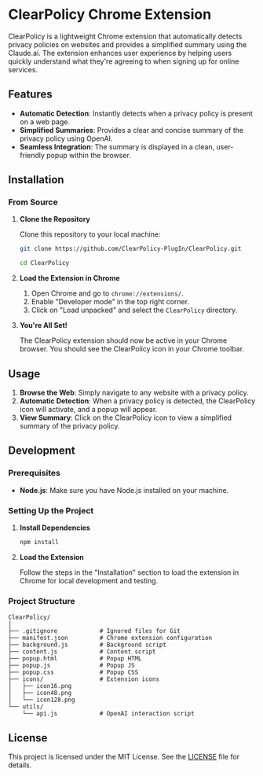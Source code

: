 
# ClearPolicy Chrome Extension

ClearPolicy is a lightweight Chrome extension that automatically detects privacy policies on websites and provides a simplified summary using the Claude.ai. The extension enhances user experience by helping users quickly understand what they're agreeing to when signing up for online services.

## Features

- **Automatic Detection**: Instantly detects when a privacy policy is present on a web page.
- **Simplified Summaries**: Provides a clear and concise summary of the privacy policy using OpenAI.
- **Seamless Integration**: The summary is displayed in a clean, user-friendly popup within the browser.

## Installation

### From Source

1. **Clone the Repository**

   Clone this repository to your local machine:

   ```bash
   git clone https://github.com/ClearPolicy-PlugIn/ClearPolicy.git

   cd ClearPolicy
   ```

2. **Load the Extension in Chrome**

   1. Open Chrome and go to `chrome://extensions/`.
   2. Enable "Developer mode" in the top right corner.
   3. Click on "Load unpacked" and select the `ClearPolicy` directory.

3. **You're All Set!**

   The ClearPolicy extension should now be active in your Chrome browser. You should see the ClearPolicy icon in your Chrome toolbar.

## Usage

1. **Browse the Web**: Simply navigate to any website with a privacy policy.
2. **Automatic Detection**: When a privacy policy is detected, the ClearPolicy icon will activate, and a popup will appear.
3. **View Summary**: Click on the ClearPolicy icon to view a simplified summary of the privacy policy.

## Development

### Prerequisites

- **Node.js**: Make sure you have Node.js installed on your machine.

### Setting Up the Project

1. **Install Dependencies**

   ```bash
   npm install
   ```

2. **Load the Extension**

   Follow the steps in the "Installation" section to load the extension in Chrome for local development and testing.

### Project Structure

```plaintext
ClearPolicy/
│
├── .gitignore            # Ignored files for Git
├── manifest.json         # Chrome extension configuration
├── background.js         # Background script
├── content.js            # Content script
├── popup.html            # Popup HTML
├── popup.js              # Popup JS
├── popup.css             # Popup CSS
├── icons/                # Extension icons
│   ├── icon16.png
│   ├── icon48.png
│   └── icon128.png
└── utils/
    └── api.js            # OpenAI interaction script
```

## License

This project is licensed under the MIT License. See the [LICENSE](LICENSE) file for details.
